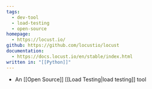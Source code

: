 ```yaml
---
tags:
  - dev-tool
  - load-testing
  - open-source
homepage:
  - https://locust.io/
github: https://github.com/locustio/locust
documentation:
  - https://docs.locust.io/en/stable/index.html
written in: "[[Python]]"
---
```

- An [[Open Source]] [[Load Testing|load testing]] tool